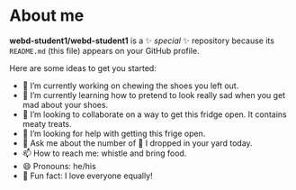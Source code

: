 # About me

**webd-student1/webd-student1** is a ✨ _special_ ✨ repository because its `README.md` (this file) appears on your GitHub profile.

Here are some ideas to get you started:

- 👞 I’m currently working on chewing the shoes you left out.
- 🐶 I’m currently learning how to pretend to look really sad when you get mad about your shoes.
- 🍖 I’m looking to collaborate on a way to get this fridge open. It contains meaty treats. 
- 👐 I’m looking for help with getting this frige open. 
- 💬 Ask me about the number of 💩 I dropped in your yard today. 
- 📫 How to reach me: whistle and bring food. 
- 😄 Pronouns: he/his
- 🥰 Fun fact: I love everyone equally! 
